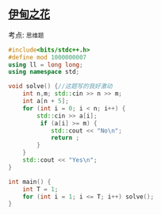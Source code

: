 ## [伊甸之花](https://ac.nowcoder.com/acm/contest/76795/A)

考点: `思维题`

```cpp
#include<bits/stdc++.h>
#define mod 1000000007 
using ll = long long;
using namespace std;

void solve() {//这题写的我好激动
    int n,m; std::cin >> n >> m;
    int a[n + 5];
    for (int i = 0; i < n; i++) {
        std::cin >> a[i];
         if (a[i] >= m) {
            std::cout << "No\n";
            return ;
        }
    }
    std::cout << "Yes\n";
} 

int main() {
	int T = 1;
	for (int i = 1; i <= T; i++) solve(); 
}
```
